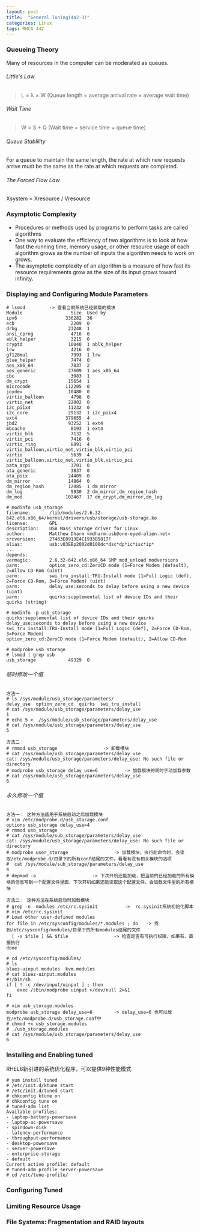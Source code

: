 ```yaml
---
layout: post
title:  "General Tuning(442-3)"
categories: Linux
tags: RHCA 442
---
```


### Queueing Theory

Many of resources in the computer can be moderated as queues.

###### Little's Law

> L = λ × W (Queue length = average arrival rate × average wait time)

###### Wait Time

> W = S + Q (Wait time = service time + queue time)

###### Queue Stablility

For a queue to maintain the same length, the rate at which new requests arrive must be the same as the rate at which requests are completed.

###### The Forced Flow Law

Xsystem = Xresource / Vresource

### Asymptotic Complexity 

*    Procedures or methods used by programs to perform tasks are called algorithms
*    One way to evaluate the efficiency of two algorithms is to look at how fast the running time, memory usage, or other resource usage of each algorithm grows as the number of inputs the algorithm needs to work on grows.
*    The asymptotic complexity of an algorithm is a measure of how fast its resource requirements grow as the size of its input grows toward infinity.


### Displaying and Configuring Module Parameters

```
# lsmod			-> 查看当前系统已经装载的模块
Module                  Size  Used by
ipv6                  336282  36 
ecb                     2209  0 
drbg                   23248  1 
ansi_cprng              4716  0 
ablk_helper             3215  0 
cryptd                 10040  1 ablk_helper
lrw                     4216  0 
gf128mul                7993  1 lrw
glue_helper             7474  0 
aes_x86_64              7837  2 
aes_generic            27609  1 aes_x86_64
cbc                     3083  1 
dm_crypt               15654  1 
microcode             112205  0 
joydev                 10480  0 
virtio_balloon          4798  0 
virtio_net             22002  0 
i2c_piix4              11232  0 
i2c_core               29132  1 i2c_piix4
ext4                  379655  4 
jbd2                   93252  1 ext4
mbcache                 8193  1 ext4
virtio_blk              7132  5 
virtio_pci              7416  0 
virtio_ring             8891  4 virtio_balloon,virtio_net,virtio_blk,virtio_pci
virtio                  5639  4 virtio_balloon,virtio_net,virtio_blk,virtio_pci
pata_acpi               3701  0 
ata_generic             3837  0 
ata_piix               24409  0 
dm_mirror              14864  0 
dm_region_hash         12085  1 dm_mirror
dm_log                  9930  2 dm_mirror,dm_region_hash
dm_mod                102467  17 dm_crypt,dm_mirror,dm_log

# modinfo usb_storage
filename:       /lib/modules/2.6.32-642.el6.x86_64/kernel/drivers/usb/storage/usb-storage.ko
license:        GPL
description:    USB Mass Storage driver for Linux
author:         Matthew Dharm <mdharm-usb@one-eyed-alien.net>
srcversion:     27463E0913E4C1933B5817F
alias:          usb:v03EBp2002d0100dc*dsc*dp*ic*isc*ip*
...
depends:        
vermagic:       2.6.32-642.el6.x86_64 SMP mod_unload modversions 
parm:           option_zero_cd:ZeroCD mode (1=Force Modem (default), 2=Allow CD-Rom (uint)
parm:           swi_tru_install:TRU-Install mode (1=Full Logic (def), 2=Force CD-Rom, 3=Force Modem) (uint)
parm:           delay_use:seconds to delay before using a new device (uint)
parm:           quirks:supplemental list of device IDs and their quirks (string)

# modinfo -p usb_storage
quirks:supplemental list of device IDs and their quirks
delay_use:seconds to delay before using a new device
swi_tru_install:TRU-Install mode (1=Full Logic (def), 2=Force CD-Rom, 3=Force Modem)
option_zero_cd:ZeroCD mode (1=Force Modem (default), 2=Allow CD-Rom

# modprobe usb_storage
# lsmod | grep usb
usb_storage            49329  0 
```

###### 临时修改一个值

```
方法一：
# ls /sys/module/usb_storage/parameters/
delay_use  option_zero_cd  quirks  swi_tru_install
# cat /sys/module/usb_storage/parameters/delay_use
1
# echo 5 >  /sys/module/usb_storage/parameters/delay_use
# cat /sys/module/usb_storage/parameters/delay_use
5
```

```
方法二：
# rmmod usb_storage					-> 卸载模块
# cat /sys/module/usb_storage/parameters/delay_use 
cat: /sys/module/usb_storage/parameters/delay_use: No such file or directory
# modprobe usb_storage delay_use=6			-> 加载模块的同时手动加载参数
# cat /sys/module/usb_storage/parameters/delay_use 
6
```

######  永久修改一个值

```
方法一： 这种方法适用于系统启动之后加载模块
# vim /etc/modprobe.d/usb_storage.conf
options usb_storage delay_use=4
# rmmod usb_storage
# cat /sys/module/sub_storage/parameters/delay_use
cat: /sys/module/usb_storage/parameters/delay_use: No such file or directory
# modprobe user_storage					-> 加载模块，执行此命令时，会读取/etc/modprobe.d/目录下的所有conf结尾的文件，看看有没有相关模块的选项
#  cat /sys/module/sub_storage/parameters/delay_use
4
# depmod -a						-> 下次开机还能加载，把当前的已经加载的所有模块的信息写到一个配置文件里面，下次开机如果还能读取这个配置文件，会加载文件里的所有模块
```

```
方法二： 这种方法在系统启动时加载模块
# grep -n  modules /etc/rc.sysinit			->  rc.sysinit系统初始化脚本
# vim /etc/rc.sysinit
# Load other user-defined modules
for file in /etc/sysconfig/modules/*.modules ; do	-> 找到/etc/sysconfig/modules/目录下的所有modules结尾的文件
  [ -x $file ] && $file					-> 检查是否有可执行权限，如果有，直接执行
done

# cd /etc/sysconfig/modules/
# ls 
bluez-uinput.modules  kvm.modules
# cat bluez-uinput.modules
#!/bin/sh
if [ ! -c /dev/input/uinput ] ; then
	exec /sbin/modprobe uinput >/dev/null 2>&1
fi

# vim usb_storage.modules
modprobe usb_storage delay_use=6		-> delay_use=6 也可以放在/etc/modprobe.d/usb_storage.conf中
# chmod +x usb_storage.modules
# ./usb_storage.modules
# cat /sys/module/usb_storage/parameters/delay_use
6
```

###  Installing and Enabling tuned   

RHEL6新引进的系统优化程序，可以提供9种性能模式

```
# yum install tuned
# /etc/init.d/ktune start
# /etc/init.d/tuned start
# chkconfig ktune on
# chkconfig tune on
# tuned-adm list
Available profiles:
- laptop-battery-powersave
- laptop-ac-powersave
- spindown-disk
- latency-performance
- throughput-performance
- desktop-powersave
- server-powersave
- enterprise-storage
- default
Current active profile: default
# tuned-adm profile server-powersave
# cd /etc/tune-profile/
```

### Configuring Tuned



### Limiting Resource Usage

### File Systems: Fragmentation and RAID layouts
